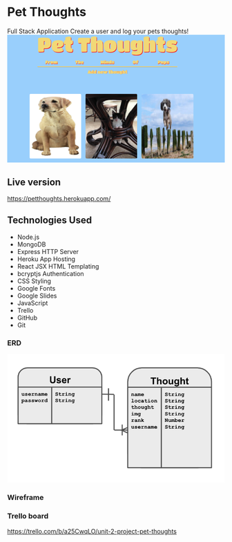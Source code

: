 # Pet Thoughts
Full Stack Application
Create a user and log your pets thoughts!
![MAIN](/public/assets/Main.png)


## Live version
https://petthoughts.herokuapp.com/

## Technologies Used
- Node.js
- MongoDB
- Express HTTP Server
- Heroku App Hosting
- React JSX HTML Templating
- bcryptjs Authentication
- CSS Styling
- Google Fonts
- Google Slides
- JavaScript
- Trello
- GitHub
- Git

### ERD
![ERD](/public/assets/ERD.png)

### Wireframe


### Trello board
https://trello.com/b/a25CwqLO/unit-2-project-pet-thoughts